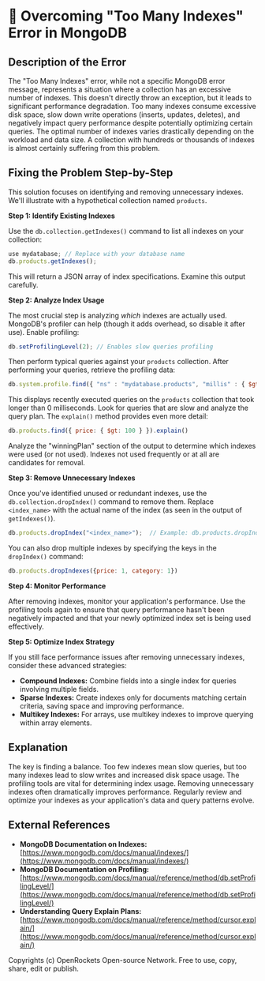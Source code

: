 # 🐞 Overcoming "Too Many Indexes" Error in MongoDB


## Description of the Error

The "Too Many Indexes" error, while not a specific MongoDB error message, represents a situation where a collection has an excessive number of indexes. This doesn't directly throw an exception, but it leads to significant performance degradation.  Too many indexes consume excessive disk space, slow down write operations (inserts, updates, deletes), and negatively impact query performance despite potentially optimizing certain queries.  The optimal number of indexes varies drastically depending on the workload and data size.  A collection with hundreds or thousands of indexes is almost certainly suffering from this problem.

## Fixing the Problem Step-by-Step

This solution focuses on identifying and removing unnecessary indexes.  We'll illustrate with a hypothetical collection named `products`.

**Step 1: Identify Existing Indexes**

Use the `db.collection.getIndexes()` command to list all indexes on your collection:

```javascript
use mydatabase; // Replace with your database name
db.products.getIndexes();
```

This will return a JSON array of index specifications.  Examine this output carefully.


**Step 2: Analyze Index Usage**

The most crucial step is analyzing *which* indexes are actually used. MongoDB's profiler can help (though it adds overhead, so disable it after use). Enable profiling:

```javascript
db.setProfilingLevel(2); // Enables slow queries profiling
```

Then perform typical queries against your `products` collection. After performing your queries, retrieve the profiling data:

```javascript
db.system.profile.find({ "ns" : "mydatabase.products", "millis" : { $gt : 0 } }).sort( { ts : -1 } ).limit(10)
```

This displays recently executed queries on the `products` collection that took longer than 0 milliseconds. Look for queries that are slow and analyze the query plan.  The `explain()` method provides even more detail:

```javascript
db.products.find({ price: { $gt: 100 } }).explain()
```

Analyze the "winningPlan" section of the output to determine which indexes were used (or not used).  Indexes not used frequently or at all are candidates for removal.


**Step 3: Remove Unnecessary Indexes**

Once you've identified unused or redundant indexes, use the `db.collection.dropIndex()` command to remove them.  Replace `<index_name>` with the actual name of the index (as seen in the output of `getIndexes()`).

```javascript
db.products.dropIndex("<index_name>");  // Example: db.products.dropIndex("price_1")
```

You can also drop multiple indexes by specifying the keys in the `dropIndex()` command:

```javascript
db.products.dropIndexes({price: 1, category: 1})
```

**Step 4:  Monitor Performance**

After removing indexes, monitor your application's performance.  Use the profiling tools again to ensure that query performance hasn't been negatively impacted and that your newly optimized index set is being used effectively.


**Step 5: Optimize Index Strategy**

If you still face performance issues after removing unnecessary indexes, consider these advanced strategies:

* **Compound Indexes:** Combine fields into a single index for queries involving multiple fields.
* **Sparse Indexes:** Create indexes only for documents matching certain criteria, saving space and improving performance.
* **Multikey Indexes:** For arrays, use multikey indexes to improve querying within array elements.


## Explanation

The key is finding a balance. Too few indexes mean slow queries, but too many indexes lead to slow writes and increased disk space usage.  The profiling tools are vital for determining index usage.  Removing unnecessary indexes often dramatically improves performance.  Regularly review and optimize your indexes as your application's data and query patterns evolve.

## External References

* **MongoDB Documentation on Indexes:** [https://www.mongodb.com/docs/manual/indexes/](https://www.mongodb.com/docs/manual/indexes/)
* **MongoDB Documentation on Profiling:** [https://www.mongodb.com/docs/manual/reference/method/db.setProfilingLevel/](https://www.mongodb.com/docs/manual/reference/method/db.setProfilingLevel/)
* **Understanding Query Explain Plans:** [https://www.mongodb.com/docs/manual/reference/method/cursor.explain/](https://www.mongodb.com/docs/manual/reference/method/cursor.explain/)


Copyrights (c) OpenRockets Open-source Network. Free to use, copy, share, edit or publish.

